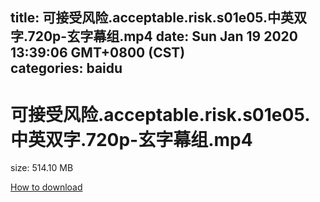 
title: 可接受风险.acceptable.risk.s01e05.中英双字.720p-玄字幕组.mp4
date: Sun Jan 19 2020 13:39:06 GMT+0800 (CST)    
categories: baidu
---

# 可接受风险.acceptable.risk.s01e05.中英双字.720p-玄字幕组.mp4
size: 514.10 MB
 
 

[How to download](https://bpcam.bemobtrk.com/go/2ceec3aa-1ca2-46d6-b9ff-aaa5c184517c?jno=446)